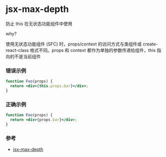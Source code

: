 # jsx-max-depth

防止 this 在无状态功能组件中使用

why?

使用无状态功能组件 (SFC) 时，props/context 的访问方式与类组件或 create-react-class 格式不同。props 和 context 都作为单独的参数传递给组件，this 指向的不是当前组件

### 错误示例

```jsx
function Foo(props) {
  return <div>{this.props.bar}</div>;
}
```

### 正确示例

```jsx
function Foo(props) {
  return <div>{props.bar}</div>;
}
```

### 参考

- [jsx-max-depth](https://github.com/jsx-eslint/eslint-plugin-react/blob/c42b624d0fb9ad647583a775ab9751091eec066f/docs/rules/jsx-max-depth)
